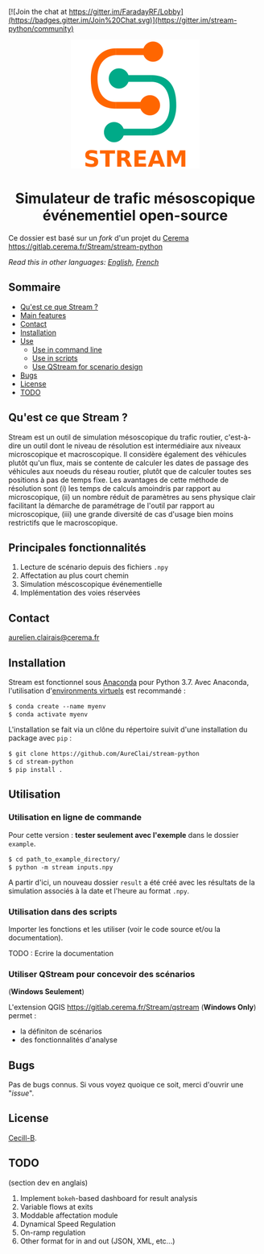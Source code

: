[![Join the chat at https://gitter.im/FaradayRF/Lobby](https://badges.gitter.im/Join%20Chat.svg)](https://gitter.im/stream-python/community)

<p align="center">
  <img src="https://github.com/AureClai/stream-python/blob/master/img/logo_plus_name.png" width=256 height=256/>
</p>

<h1 align="center">Simulateur de trafic mésoscopique événementiel open-source</h1>

Ce dossier est basé sur un _fork_ d'un projet du [Cerema](https://cerema.fr)
https://gitlab.cerema.fr/Stream/stream-python

_Read this in other languages:_ _[English](https://github.com/AureClai/stream-python/blob/master/README.md)_, _[French](https://github.com/AureClai/stream-python/blob/master/README.fr.md)_

## Sommaire

- [Qu'est ce que Stream ?](#qu'est-ce-que-stream)
- [Main features](#main-features)
- [Contact](#contact)
- [Installation](#installation)
- [Use](#use)
  - [Use in command line](#use-in-command-line)
  - [Use in scripts](#use-in-scripts)
  - [Use QStream for scenario design](#use-qstream-for-scenario-design)
- [Bugs](#bugs)
- [License](#license)
- [TODO](#todo)

## Qu'est ce que Stream ?

Stream est un outil de simulation mésoscopique du trafic routier, c'est-à-dire un outil dont le niveau de résolution est intermédiaire aux niveaux microscopique et macroscopique. Il considère également des véhicules plutôt qu'un flux, mais se contente de calculer les dates de passage des véhicules aux noeuds du réseau routier, plutôt que de calculer toutes ses positions à pas de temps fixe.
Les avantages de cette méthode de résolution sont (i) les temps de calculs amoindris par rapport au microscopique, (ii) un nombre réduit de paramètres au sens physique clair facilitant la démarche de paramétrage de l'outil par rapport au microscopique, (iii) une grande diversité de cas d'usage bien moins restrictifs que le macroscopique.

## Principales fonctionnalités

1. Lecture de scénario depuis des fichiers `.npy`
2. Affectation au plus court chemin
3. Simulation méscoscopique événementielle
4. Implémentation des voies réservées

## Contact

aurelien.clairais@cerema.fr

## Installation

Stream est fonctionnel sous [Anaconda](https://www.anaconda.com/distribution/) pour Python 3.7.
Avec Anaconda, l'utilisation d'[environments virtuels](https://docs.conda.io/projects/conda/en/latest/user-guide/tasks/manage-environments.html) est recommandé :

```
$ conda create --name myenv
$ conda activate myenv
```

L'installation se fait via un clône du répertoire suivit d'une installation du package avec `pip` :

```console
$ git clone https://github.com/AureClai/stream-python
$ cd stream-python
$ pip install .
```

## Utilisation

### Utilisation en ligne de commande

Pour cette version : **tester seulement avec l'exemple** dans le dossier `example`.

```
$ cd path_to_example_directory/
$ python -m stream inputs.npy
```

A partir d'ici, un nouveau dossier `result` a été créé avec les résultats de la simulation associés à la date et l'heure au format `.npy`.

### Utilisation dans des scripts

Importer les fonctions et les utiliser (voir le code source et/ou la documentation).

TODO : Ecrire la documentation

### Utiliser QStream pour concevoir des scénarios

(**Windows Seulement**)

L'extension QGIS https://gitlab.cerema.fr/Stream/qstream (**Windows Only**) permet :

- la définiton de scénarios
- des fonctionnalités d'analyse

## Bugs

Pas de bugs connus. Si vous voyez quoique ce soit, merci d'ouvrir une "_issue_".

## License

[Cecill-B](http://www.cecill.info/licences/Licence_CeCILL-B_V1-fr.html).

## TODO

(section dev en anglais)

1. Implement `bokeh`-based dashboard for result analysis
2. Variable flows at exits
3. Moddable affectation module
4. Dynamical Speed Regulation
5. On-ramp regulation
6. Other format for in and out (JSON, XML, etc...)
